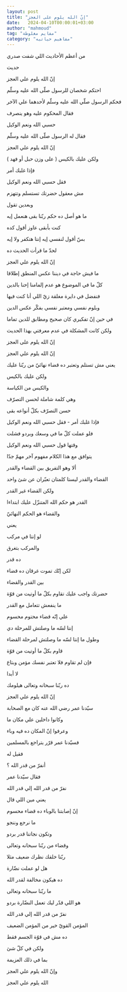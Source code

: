 ```yaml
---
layout: post
title: "إنّ الله يلوم على العجز"
date:   2024-04-10T00:00:01+03:00
author: "mahmoud"
tag: "مفايم مغلوطة"
category: "مفاهيم حياتيه"
---
```



من أعظم الأحاديث اللي شفت صدري

حديث

إنّ الله يلوم علي العجز




احتكم شخصان للرسول صلّى الله عليه وسلّم

فحكم الرسول صلّي الله عليه وسلّم لأحدهما علي الآخر

فقال المحكوم عليه وهو ينصرف

حسبي الله ونعم الوكيل




فقال له الرسول صلّى الله عليه وسلّم

إنّ الله يلوم علي العجز

ولكن عليك بالكيس ( على وزن حبل أو فهد )

فإذا غلبك أمر

فقل حسبي الله ونعم الوكيل




مش معقول حضرتك تستسلم وتتهزم

وبعدين تقول

ما هو أصل ده حكم ربّنا بقى هنعمل إيه




كنت بأبقى عاوز أقول كده

بسّ أقول لنفسي إيه إنتا هتكفر ولا إيه

لحدّ ما قرأت الحديث ده

إنّ الله يلوم علي العجز




ما فيش حاجة في ديننا عكس المنطق إطلاقا

كلّ ما في الموضوع هو عدم إلمامنا إحنا بالدين

فنفضل في دايرة مغلقة زيّ اللي أنا كنت فيها

وبلوم نفسي ومعتبر نفسي بفكّر عكس الدين

في حين إنّ تفكيري كان صحيح ومطابق للدين تماما

ولكن كانت المشكلة في عدم معرفتي بهذا الحديث

إنّ الله يلوم على العجز




إنّ الله يلوم علي العجز

يعني مش تستلم وتعتبر ده قضاء نهائيّ من ربّنا عليك




ولكن عليك بالكيس

والكيس من الكياسة

وهي كلمة شاملة لحسن التصرّف

حسن التصرّف بكلّ أنواعه بقى




فإذا غلبك أمر - فقل حسبي الله ونعم الوكيل

فلو عملت كلّ ما في وسعك وبردو فشلت

وقتها قول حسبي الله ونعم الوكيل




يتوافق مع هذا الكلام مفهوم آخر مهمّ جدّا

ألا وهو التفريق بين القضاء والقدر

القضاء والقدر ليستا كلمتان تعبّران عن شئ واحد

ولكن القضاء غير القدر




القدر هو حكم الله المتنزّل عليك ابتداءا

والقضاء هو الحكم النهائيّ




يعني

لو إنتا في مركب

والمركب بتغرق

ده قدر




لكن إنّك تموت غرقان ده قضاء




بين القدر والقضاء

حضرتك واجب عليك تقاوم بكلّ ما أوتيت من قوّة




ما ينفعش تتعامل مع القدر

علي إنّه قضاء محتوم محسوم

إنتا لسّه ما وصلتش للمرحلة دي




وطول ما إنتا لسّه ما وصلتش لمرحلة القضاء

قاوم بكلّ ما أوتيت من قوّة

فإن لم تقاوم فلا تعتبر نفسك مؤمن وبتاع

لا أبدا

ده ربّنا سبحانه وتعالى هيلومك

إنّ الله يلوم علي العجز




سيّدنا عمر رضي الله عنه كان مع الصحابة

وكانوا داخلين علي مكان ما

وعرفوا إنّ المكان ده فيه وباء

فسيّدنا عمر قرّر يتراجع بالمسلمين

فقيل له

أنفرّ من قدر الله ؟

فقال سيّدنا عمر

نفرّ من قدر الله إلي قدر الله




يعني مين اللي قال

إنّ إصابتنا بالوباء ده قضاء محسوم

ما نرجع وننجو

وتكون نجاتنا قدر بردو

وقضاء من ربّنا سبحانه وتعالى




ربّنا خلقك نظرك ضعيف مثلا

هل لو عملت نضّارة

ده هيكون مخالفة لقدر الله

ما ربّنا سبحانه وتعالى

هو اللي قدّر ليك تعمل النضّارة بردو

نفرّ من قدر الله إلي قدر الله




المؤمن القويّ خير من المؤمن الضعيف

ده مش في قوّة الجسم فقط

ولكن في كلّ شئ

بما في ذلك العزيمة




وإنّ الله يلوم علي العجز

الله يلوم علي العجز
